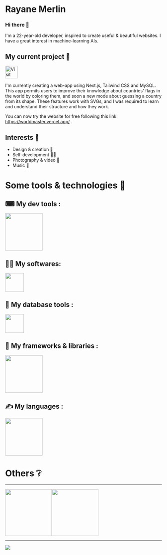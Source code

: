 # Rayane Merlin

### Hi there 👋

I'm a 22-year-old developer, inspired to create useful & beautiful websites. I have a great interest in machine-learning AIs.

## My current project 💭

<a href="https://worldmaster.vercel.app/" style="margin-bottom: 20px" target="_blank">
  <img src="https://img.shields.io/badge/World%20Master-F3AE96?style=for-the-badge" height="40px" title="Visit World Master" />
</a>

I'm currently creating a web-app using Next.js, Tailwind CSS and MySQL.
This app permits users to improve their knowledge about countries' flags in the world by coloring them, and soon a new mode about guessing a country from its shape.
These features work with SVGs, and I was required to learn and understand their structure and how they work.

You can now try the website for free following this link <a href="https://worldmaster.vercel.app/" target="_blank">https://worldmaster.vercel.app/</a> .

## Interests 🧍

- Design & creation 🎨
- Self-development 🏋️‍♀️
- Photography & video 🎥
- Music 🎵

# Some tools & technologies 🚀

## ⌨ My dev tools :
<img src="https://skillicons.dev/icons?i=vscode,visualstudio,nodejs,postman,vercel,docker,aws,git,linux,bash,ansible,npm,pnpm&theme=dark&perline=9" height="120px"/>

## 👩‍💻 My softwares:
<img src="https://skillicons.dev/icons?i=figma,ps,ai&theme=dark&perline=9" height="60px"/>

## 💾 My database tools :
<img src="https://skillicons.dev/icons?i=mysql,sqlite,mongodb,firebase&theme=dark&perline=9" height="60px"/>

## 🔧 My frameworks & libraries :
<img src="https://skillicons.dev/icons?i=react,nextjs,express,prisma,symfony,tailwind,threejs,angular,vite,bootstrap,dotnet,spring,pytorch&theme=dark&perline=9" height="120px" />

## ✍ My languages :
<img src="https://skillicons.dev/icons?i=html,css,sass,javascript,typescript,c,cs,java,kotlin,py,php&theme=dark&perline=9" height="120px" />

# Others ❔

---

<div style="display: flex; flex-direction: row; align-items: center; justify-content: start;">
  <img height="150px" src="https://github-readme-stats.vercel.app/api/top-langs/?username=rayaaaneee&hide=html&hide_title=true&hide_border=true&layout=compact&langs_count=6&text_color=000&icon_color=fff&bg_color=0,52fa5a,4dfcff,c64dff&theme=graywhite%22" />
  <img height="150px" src="https://github-readme-stats.vercel.app/api?username=rayaaaneee&hide_title=true&hide_border=true&show_icons=true&count_private=true&line_height=21&text_color=000&icon_color=000&bg_color=0,ea6161,ffc64d,fffc4d,52fa5a&theme=graywhite" />
</div>

---

<a href="https://www.buymeacoffee.com/rayaaaneee" target="_blank">
  <img src="https://img.buymeacoffee.com/button-api/?text=Buy%20me%20a%20coffee&emoji=%E2%98%95&slug=rayaaaneee&button_colour=b0f9f8&font_colour=000000&font_family=Lato&outline_colour=000000&coffee_colour=ffffff" />
</a>

<!-- Frameworks to learn : AdonisJS, VueJs, Swift, Flutter & Python Django -->
